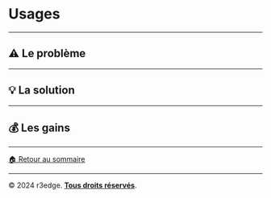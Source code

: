 # Usages

---

## ⚠️ Le problème

---

## 💡 La solution

---

## 💰 Les gains

---
[🏠 Retour au sommaire](index.md)

---
© 2024 r3edge. [**Tous droits réservés**](../LICENSE).